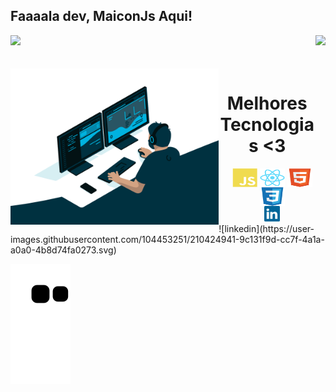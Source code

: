 ## Faaaala dev, MaiconJs Aqui!

<div>
  
  <img  height="180em" src="https://github-readme-stats.vercel.app/api?username=Maiconjs09&show_icons=true&theme=great-gatsby&include_all_commits=true&count_private=true"/>
  <img align="right" height="180em" src="https://github-readme-stats.vercel.app/api/top-langs/?username=Maiconjs09&layout=compact&langs_count=16&theme=great-gatsby"/>
</div>
<br>

<div  align="center"> 
  <div style="display: inline_block"><br>
    <img align="left" height="250" alt="coding-time" src="code.gif">
    <h1 align="center">Melhores Tecnologias <3</h1>
    <img align="center" height="30" width="40" alt="js-icon"  src="https://raw.githubusercontent.com/devicons/devicon/master/icons/javascript/javascript-plain.svg">
    <img align="center" height="30" width="40" alt="react-icon" src="https://raw.githubusercontent.com/devicons/devicon/master/icons/react/react-original.svg">
    <img align="center" height="30" width="40" alt="html-icon" src="https://raw.githubusercontent.com/devicons/devicon/master/icons/html5/html5-original.svg">
    <img align="center" height="30" width="40" alt="css-icon" src="https://raw.githubusercontent.com/devicons/devicon/master/icons/css3/css3-original.svg">
   </div>
    </a>
    <a href = "www.linkedin.com/in/maiconjs09">
      <img width="25" src="linkedin.svg">
    </a>
</div>
  ![linkedin](https://user-images.githubusercontent.com/104453251/210424941-9c131f9d-cc7f-4a1a-a0a0-4b8d74fa0273.svg)

![Snake animation](https://github.com/Maiconjs09/Maiconjs09/blob/output/github-contribution-grid-snake.svg)
